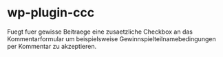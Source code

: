 wp-plugin-ccc
=============

Fuegt fuer gewisse Beitraege eine zusaetzliche Checkbox an das Kommentarformular um beispielsweise Gewinnspielteilnamebedingungen per Kommentar zu akzeptieren.
